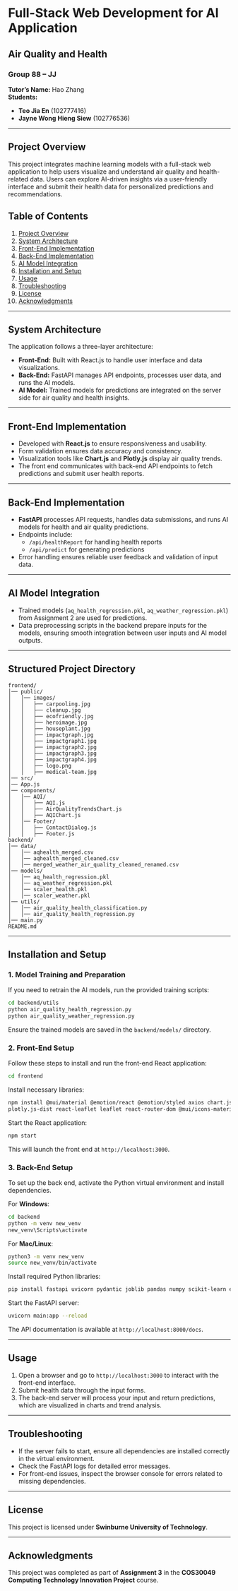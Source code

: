 # Full-Stack Web Development for AI Application

## Air Quality and Health

### Group 88 – JJ
**Tutor’s Name:** Hao Zhang  
**Students:**  
- **Teo Jia En** (102777416)  
- **Jayne Wong Hieng Siew** (102776536)  

---

## Project Overview
This project integrates machine learning models with a full-stack web application to help users visualize and understand air quality and health-related data. Users can explore AI-driven insights via a user-friendly interface and submit their health data for personalized predictions and recommendations.

## Table of Contents
1. [Project Overview](#project-overview)
2. [System Architecture](#system-architecture)
3. [Front-End Implementation](#front-end-implementation)
4. [Back-End Implementation](#back-end-implementation)
5. [AI Model Integration](#ai-model-integration)
6. [Installation and Setup](#installation-and-setup)
7. [Usage](#usage)
8. [Troubleshooting](#troubleshooting)
9. [License](#license)
10. [Acknowledgments](#acknowledgments)

---

## System Architecture
The application follows a three-layer architecture:
- **Front-End:** Built with React.js to handle user interface and data visualizations.
- **Back-End:** FastAPI manages API endpoints, processes user data, and runs the AI models.
- **AI Model:** Trained models for predictions are integrated on the server side for air quality and health insights.

---

## Front-End Implementation
- Developed with **React.js** to ensure responsiveness and usability.
- Form validation ensures data accuracy and consistency.
- Visualization tools like **Chart.js** and **Plotly.js** display air quality trends.
- The front end communicates with back-end API endpoints to fetch predictions and submit user health reports.

---

## Back-End Implementation
- **FastAPI** processes API requests, handles data submissions, and runs AI models for health and air quality predictions.
- Endpoints include:
  - `/api/healthReport` for handling health reports
  - `/api/predict` for generating predictions
- Error handling ensures reliable user feedback and validation of input data.

---

## AI Model Integration
- Trained models (`aq_health_regression.pkl`, `aq_weather_regression.pkl`) from Assignment 2 are used for predictions.
- Data preprocessing scripts in the backend prepare inputs for the models, ensuring smooth integration between user inputs and AI model outputs.

---

## Structured Project Directory
```
frontend/
│── public/
│   │── images/
│   │   ├── carpooling.jpg
│   │   ├── cleanup.jpg
│   │   ├── ecofriendly.jpg
│   │   ├── heroimage.jpg
│   │   ├── houseplant.jpg
│   │   ├── impactgraph.jpg
│   │   ├── impactgraph1.jpg
│   │   ├── impactgraph2.jpg
│   │   ├── impactgraph3.jpg
│   │   ├── impactgraph4.jpg
│   │   ├── logo.png
│   │   ├── medical-team.jpg
│── src/
│── App.js
│── components/
│   │── AQI/
│   │   ├── AQI.js
│   │   ├── AirQualityTrendsChart.js
│   │   ├── AQIChart.js
│   │── Footer/
│   │   ├── ContactDialog.js
│   │   ├── Footer.js
backend/
│── data/
│   │── aqhealth_merged.csv
│   │── aqhealth_merged_cleaned.csv
│   │── merged_weather_air_quality_cleaned_renamed.csv
│── models/
│   │── aq_health_regression.pkl
│   │── aq_weather_regression.pkl
│   │── scaler_health.pkl
│   │── scaler_weather.pkl
│── utils/
│   │── air_quality_health_classification.py
│   │── air_quality_health_regression.py
│── main.py
README.md
```

---

## Installation and Setup

### 1. Model Training and Preparation
If you need to retrain the AI models, run the provided training scripts:
```bash
cd backend/utils
python air_quality_health_regression.py
python air_quality_weather_regression.py
```
Ensure the trained models are saved in the `backend/models/` directory.

### 2. Front-End Setup
Follow these steps to install and run the front-end React application:
```bash
cd frontend
```
Install necessary libraries:
```bash
npm install @mui/material @emotion/react @emotion/styled axios chart.js \
plotly.js-dist react-leaflet leaflet react-router-dom @mui/icons-material
```
Start the React application:
```bash
npm start
```
This will launch the front end at `http://localhost:3000`.

### 3. Back-End Setup
To set up the back end, activate the Python virtual environment and install dependencies.

For **Windows**:
```bash
cd backend
python -m venv new_venv
new_venv\Scripts\activate
```
For **Mac/Linux**:
```bash
python3 -m venv new_venv
source new_venv/bin/activate
```
Install required Python libraries:
```bash
pip install fastapi uvicorn pydantic joblib pandas numpy scikit-learn email-validator
```
Start the FastAPI server:
```bash
uvicorn main:app --reload
```
The API documentation is available at `http://localhost:8000/docs`.

---

## Usage
1. Open a browser and go to `http://localhost:3000` to interact with the front-end interface.
2. Submit health data through the input forms.
3. The back-end server will process your input and return predictions, which are visualized in charts and trend analysis.

---

## Troubleshooting
- If the server fails to start, ensure all dependencies are installed correctly in the virtual environment.
- Check the FastAPI logs for detailed error messages.
- For front-end issues, inspect the browser console for errors related to missing dependencies.

---

## License
This project is licensed under **Swinburne University of Technology**.

---

## Acknowledgments
This project was completed as part of **Assignment 3** in the **COS30049 Computing Technology Innovation Project** course.
